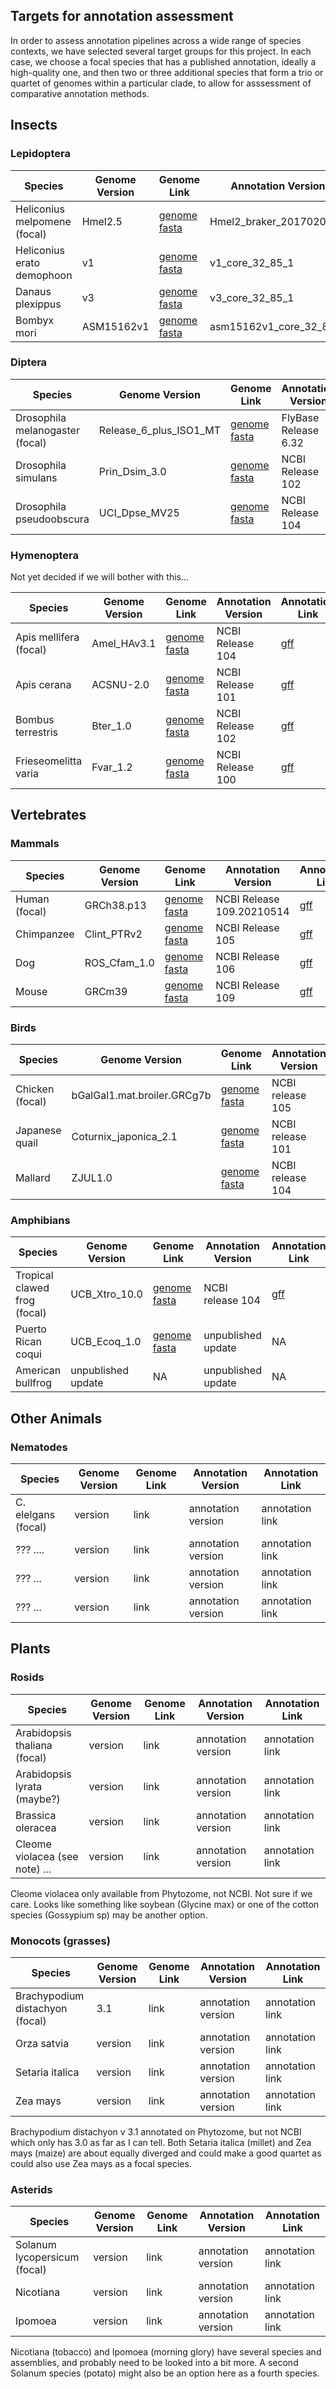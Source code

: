 ## Targets for annotation assessment

In order to assess annotation pipelines across a wide range of species contexts, we have selected several target groups for this project. In each case, we choose a focal species that has a published annotation, ideally a high-quality one, and then two or three additional species that form a trio or quartet of genomes within a particular clade, to allow for asssessment of comparative annotation methods.

## Insects

### Lepidoptera

| Species      | Genome Version | Genome Link | Annotation Version | Annotation Link |
| -----------  | -------------- |----------- | ----------- | ----------- |
| Heliconius melpomene (focal)  |   Hmel2.5    | [genome fasta](http://download.lepbase.org/v4/sequence/Heliconius_melpomene_melpomene_Hmel2.5.scaffolds.fa.gz) | Hmel2_braker_20170203 | [gff3](http://download.lepbase.org/v4/provider/Hmel2_braker_20170203.symbol.renamed.Hm.gff3.gz) |
| Heliconius erato demophoon       |   v1    | [genome fasta](http://download.lepbase.org/v4/sequence/Heliconius_erato_demophoon_v1_-_scaffolds.fa.gz) | v1_core_32_85_1 | [gff](http://download.lepbase.org/v4/gff/heliconius_erato_demophoon_v1_core_32_85_1.gff) |
| Danaus plexippus       |   v3    | [genome fasta](http://download.lepbase.org/v4/sequence/Danaus_plexippus_v3_-_scaffolds.fa.gz) | v3_core_32_85_1 | [gff](http://download.lepbase.org/v4/gff/danaus_plexippus_v3_core_32_85_1.gff) |
| Bombyx mori            |   ASM15162v1    | [genome fasta](http://download.lepbase.org/v4/sequence/Bombyx_mori_ASM15162v1_-_scaffolds.fa.gz) | asm15162v1_core_32_85_1 | [gff](http://download.lepbase.org/v4/gff/bombyx_mori_asm15162v1_core_32_85_1.gff) |

### Diptera

| Species      | Genome Version | Genome Link | Annotation Version | Annotation Link |
| -----------  | -------------- |----------- | ----------- | ----------- |
| Drosophila melanogaster (focal) |   Release_6_plus_ISO1_MT    | [genome fasta](https://ftp.ncbi.nlm.nih.gov/genomes/all/GCF/000/001/215/GCF_000001215.4_Release_6_plus_ISO1_MT/GCF_000001215.4_Release_6_plus_ISO1_MT_genomic.fna.gz) | FlyBase Release 6.32 | [gff](https://ftp.ncbi.nlm.nih.gov/genomes/all/GCF/000/001/215/GCF_000001215.4_Release_6_plus_ISO1_MT/GCF_000001215.4_Release_6_plus_ISO1_MT_genomic.gff.gz) |
| Drosophila simulans  |   Prin_Dsim_3.0    | [genome fasta](https://ftp.ncbi.nlm.nih.gov/genomes/all/GCF/016/746/395/GCF_016746395.1_Prin_Dsim_3.0/GCF_016746395.1_Prin_Dsim_3.0_genomic.fna.gz) | NCBI Release 102 | [gff](https://ftp.ncbi.nlm.nih.gov/genomes/all/GCF/016/746/395/GCF_016746395.1_Prin_Dsim_3.0/GCF_016746395.1_Prin_Dsim_3.0_genomic.gff.gz) |
| Drosophila pseudoobscura     |   UCI_Dpse_MV25    | [genome fasta](https://ftp.ncbi.nlm.nih.gov/genomes/all/GCF/009/870/125/GCF_009870125.1_UCI_Dpse_MV25/GCF_009870125.1_UCI_Dpse_MV25_genomic.fna.gz) | NCBI Release 104 | [gff](https://ftp.ncbi.nlm.nih.gov/genomes/all/GCF/009/870/125/GCF_009870125.1_UCI_Dpse_MV25/GCF_009870125.1_UCI_Dpse_MV25_genomic.gff.gz) |

### Hymenoptera

Not yet decided if we will bother with this...

| Species      | Genome Version | Genome Link | Annotation Version | Annotation Link |
| -----------  | -------------- |----------- | ----------- | ----------- |
| Apis mellifera (focal) |   Amel_HAv3.1    | [genome fasta](https://ftp.ncbi.nlm.nih.gov/genomes/all/GCF/003/254/395/GCF_003254395.2_Amel_HAv3.1/GCF_003254395.2_Amel_HAv3.1_genomic.fna.gz) | NCBI Release 104 | [gff](https://ftp.ncbi.nlm.nih.gov/genomes/all/annotation_releases/7460/104/GCF_003254395.2_Amel_HAv3.1/GCF_003254395.2_Amel_HAv3.1_genomic.gff.gz) |
| Apis cerana  |   ACSNU-2.0    | [genome fasta](https://ftp.ncbi.nlm.nih.gov/genomes/all/GCF/001/442/555/GCF_001442555.1_ACSNU-2.0/GCF_001442555.1_ACSNU-2.0_genomic.fna.gz) | NCBI Release 101 | [gff](https://ftp.ncbi.nlm.nih.gov/genomes/all/annotation_releases/7461/101/GCF_001442555.1_ACSNU-2.0/GCF_001442555.1_ACSNU-2.0_genomic.gff.gz) |
| Bombus terrestris  |   Bter_1.0    | [genome fasta](https://ftp.ncbi.nlm.nih.gov/genomes/all/GCF/000/214/255/GCF_000214255.1_Bter_1.0/GCF_000214255.1_Bter_1.0_genomic.fna.gz) | NCBI Release 102 | [gff](https://ftp.ncbi.nlm.nih.gov/genomes/all/annotation_releases/30195/102/GCF_000214255.1_Bter_1.0/GCF_000214255.1_Bter_1.0_genomic.gff.gz) |
| Frieseomelitta varia  | Fvar_1.2 | [genome fasta](https://ftp.ncbi.nlm.nih.gov/genomes/all/GCF/011/392/965/GCF_011392965.1_Fvar_1.2/GCF_011392965.1_Fvar_1.2_genomic.fna.gz)  | NCBI Release 100 | [gff](https://ftp.ncbi.nlm.nih.gov/genomes/all/annotation_releases/561572/100/GCF_011392965.1_Fvar_1.2/GCF_011392965.1_Fvar_1.2_genomic.gff.gz) |

## Vertebrates

### Mammals

| Species      | Genome Version | Genome Link | Annotation Version | Annotation Link |
| -----------  | -------------- |----------- | ----------- | ----------- |
| Human (focal)  |   GRCh38.p13    | [genome fasta](https://ftp.ncbi.nlm.nih.gov/genomes/all/GCF/000/001/405/GCF_000001405.39_GRCh38.p13/GCF_000001405.39_GRCh38.p13_genomic.fna.gz) | NCBI Release 109.20210514 | [gff](https://ftp.ncbi.nlm.nih.gov/genomes/all/GCF/000/001/405/GCF_000001405.39_GRCh38.p13/GCF_000001405.39_GRCh38.p13_genomic.gff.gz) |
| Chimpanzee      |   Clint_PTRv2   | [genome fasta](https://ftp.ncbi.nlm.nih.gov/genomes/all/GCF/002/880/755/GCF_002880755.1_Clint_PTRv2/GCF_002880755.1_Clint_PTRv2_genomic.fna.gz) | NCBI Release 105 | [gff](https://ftp.ncbi.nlm.nih.gov/genomes/all/GCF/002/880/755/GCF_002880755.1_Clint_PTRv2/GCF_002880755.1_Clint_PTRv2_genomic.gff.gz) |
| Dog     |   ROS_Cfam_1.0    | [genome fasta](https://ftp.ncbi.nlm.nih.gov/genomes/all/GCF/014/441/545/GCF_014441545.1_ROS_Cfam_1.0/GCF_014441545.1_ROS_Cfam_1.0_genomic.fna.gz) | NCBI Release 106 | [gff](https://ftp.ncbi.nlm.nih.gov/genomes/all/GCF/014/441/545/GCF_014441545.1_ROS_Cfam_1.0/GCF_014441545.1_ROS_Cfam_1.0_genomic.gff.gz) |
| Mouse          |   GRCm39    | [genome fasta](https://ftp.ncbi.nlm.nih.gov/genomes/all/GCF/000/001/635/GCF_000001635.27_GRCm39/GCF_000001635.27_GRCm39_genomic.fna.gz) | NCBI Release 109 | [gff](https://ftp.ncbi.nlm.nih.gov/genomes/all/GCF/000/001/635/GCF_000001635.27_GRCm39/GCF_000001635.27_GRCm39_genomic.gff.gz) |

### Birds

| Species      | Genome Version | Genome Link | Annotation Version | Annotation Link |
| -----------  | -------------- |----------- | ----------- | ----------- |
| Chicken (focal) |   bGalGal1.mat.broiler.GRCg7b    | [genome fasta](https://ftp.ncbi.nlm.nih.gov/genomes/all/GCF/016/699/485/GCF_016699485.2_bGalGal1.mat.broiler.GRCg7b/GCF_016699485.2_bGalGal1.mat.broiler.GRCg7b_genomic.fna.gz) | NCBI release 105 | [gff](https://ftp.ncbi.nlm.nih.gov/genomes/all/GCF/016/699/485/GCF_016699485.2_bGalGal1.mat.broiler.GRCg7b/GCF_016699485.2_bGalGal1.mat.broiler.GRCg7b_genomic.gff.gz) |
| Japanese quail |   Coturnix_japonica_2.1    | [genome fasta](https://ftp.ncbi.nlm.nih.gov/genomes/all/GCF/001/577/835/GCF_001577835.2_Coturnix_japonica_2.1/GCF_001577835.2_Coturnix_japonica_2.1_genomic.fna.gz) | NCBI release 101 | [gff](https://ftp.ncbi.nlm.nih.gov/genomes/all/GCF/001/577/835/GCF_001577835.2_Coturnix_japonica_2.1/GCF_001577835.2_Coturnix_japonica_2.1_genomic.gff.gz) |
| Mallard    |   ZJUL1.0    | [genome fasta](https://ftp.ncbi.nlm.nih.gov/genomes/all/GCF/015/476/345/GCF_015476345.1_ZJU1.0/GCF_015476345.1_ZJU1.0_genomic.fna.gz) | NCBI release 104 | [gff](https://ftp.ncbi.nlm.nih.gov/genomes/all/GCF/015/476/345/GCF_015476345.1_ZJU1.0/GCF_015476345.1_ZJU1.0_genomic.gff.gz) |

### Amphibians

| Species      | Genome Version | Genome Link | Annotation Version | Annotation Link |
| -----------  | -------------- |----------- | ----------- | ----------- |
| Tropical clawed frog (focal) |   UCB_Xtro_10.0    | [genome fasta](https://ftp.ncbi.nlm.nih.gov/genomes/all/GCF/000/004/195/GCF_000004195.4_UCB_Xtro_10.0/GCF_000004195.4_UCB_Xtro_10.0_genomic.fna.gz) | NCBI release 104 | [gff](https://ftp.ncbi.nlm.nih.gov/genomes/all/GCF/000/004/195/GCF_000004195.4_UCB_Xtro_10.0/GCF_000004195.4_UCB_Xtro_10.0_genomic.gff.gz) |
| Puerto Rican coqui  |   UCB_Ecoq_1.0    | [genome fasta](https://ftp.ncbi.nlm.nih.gov/genomes/all/GCA/019/857/665/GCA_019857665.1_UCB_Ecoq_1.0/GCA_019857665.1_UCB_Ecoq_1.0_genomic.fna.gz) | unpublished update | NA |
| American bullfrog  |   unpublished update    | NA | unpublished update | NA |

## Other Animals

### Nematodes

| Species      | Genome Version | Genome Link | Annotation Version | Annotation Link |
| -----------  | -------------- |----------- | ----------- | ----------- |
| C. elelgans (focal) |   version    | link | annotation version | annotation link |
| ???  ....  |   version    | link | annotation version | annotation link |
| ??? ...  |   version    | link | annotation version | annotation link |
| ???  ...  |   version    | link | annotation version | annotation link |

## Plants

### Rosids

| Species      | Genome Version | Genome Link | Annotation Version | Annotation Link |
| -----------  | -------------- |----------- | ----------- | ----------- |
| Arabidopsis thaliana (focal) |   version    | link | annotation version | annotation link |
| Arabidopsis lyrata (maybe?) |   version    | link | annotation version | annotation link |
| Brassica oleracea |   version    | link | annotation version | annotation link |
| Cleome violacea (see note)  ...  |   version    | link | annotation version | annotation link |

Cleome violacea only available from Phytozome, not NCBI. Not sure if we care. Looks like something like soybean (Glycine max) or one of the cotton species (Gossypium sp) may be another option.

### Monocots (grasses)

| Species      | Genome Version | Genome Link | Annotation Version | Annotation Link |
| -----------  | -------------- |----------- | ----------- | ----------- |
| Brachypodium distachyon (focal) |   3.1    | link | annotation version | annotation link |
| Orza satvia |   version    | link | annotation version | annotation link |
| Setaria italica |   version    | link | annotation version | annotation link |
| Zea mays |   version    | link | annotation version | annotation link |

Brachypodium distachyon v 3.1 annotated on Phytozome, but not NCBI which only has 3.0 as far as I can tell. Both Setaria italica (millet) and Zea mays (maize) are about equally diverged and could make a good quartet as could also use Zea mays as a focal species.

### Asterids

| Species      | Genome Version | Genome Link | Annotation Version | Annotation Link |
| -----------  | -------------- |----------- | ----------- | ----------- |
| Solanum lycopersicum (focal) |   version    | link | annotation version | annotation link |
| Nicotiana |   version    | link | annotation version | annotation link |
| Ipomoea |   version    | link | annotation version | annotation link |

Nicotiana (tobacco) and Ipomoea (morning glory) have several species and assemblies, and probably need to be looked into a bit more. A second Solanum species (potato) might also be an option here as a fourth species.

